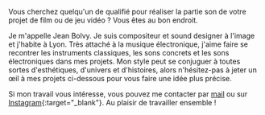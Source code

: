 Vous cherchez quelqu'un de qualifié pour réaliser la partie son de votre projet de film ou de jeu vidéo ? Vous êtes au bon endroit.

Je m'appelle Jean Bolvy. Je suis compositeur et sound designer à l'image et j'habite à Lyon. Très attaché à la musique électronique, j'aime faire se recontrer les instruments classiques, les sons concrets et les sons électroniques dans mes projets. Mon style peut se conjuguer à toutes sortes d'esthétiques, d'univers et d'histoires, alors n'hésitez-pas à jeter un œil à mes projets ci-dessous pour vous faire une idée plus précise.

Si mon travail vous intéresse, vous pouvez me contacter par [mail](mailto:jean.bolvy@gmail.com) ou sur [Instagram](https://www.instagram.com/jeanbolvy/){:target="_blank"}. Au plaisir de travailler ensemble !
